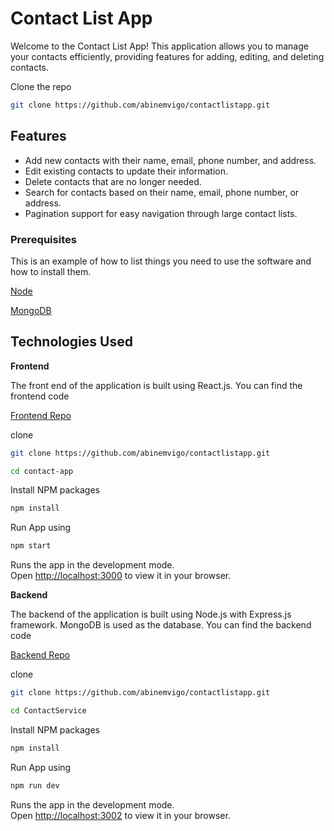 
# Contact List App

Welcome to the Contact List App! This application allows you to manage your contacts efficiently, providing features for adding, editing, and deleting contacts.

Clone the repo

```sh
git clone https://github.com/abinemvigo/contactlistapp.git
```


## Features

- Add new contacts with their name, email, phone number, and address.
- Edit existing contacts to update their information.
- Delete contacts that are no longer needed.
- Search for contacts based on their name, email, phone number, or address.
- Pagination support for easy navigation through large contact lists.

### Prerequisites

This is an example of how to list things you need to use the software and how to install them.

[Node](https://nodejs.org/en/download/current)

[MongoDB](https://www.mongodb.com/try/download/community)

## Technologies Used

**Frontend**

The front end of the application is built using React.js. You can find the frontend code 

[Frontend Repo](https://github.com/abinemvigo/contactlistapp/tree/main/contact-app )

clone 

```sh
git clone https://github.com/abinemvigo/contactlistapp.git
```

```sh
cd contact-app
```

Install NPM packages

```sh
npm install
```

Run App using
```sh
npm start
```

Runs the app in the development mode.\
Open [http://localhost:3000](http://localhost:3000) to view it in your browser.

**Backend**

The backend of the application is built using Node.js with Express.js framework. MongoDB is used as the database. You can find the backend code 

[Backend Repo](https://github.com/abinemvigo/contactlistapp/tree/main/ContactService )

clone 

```sh
git clone https://github.com/abinemvigo/contactlistapp.git
```

```sh
cd ContactService
```

Install NPM packages

```sh
npm install
```

Run App using
```sh
npm run dev
```

Runs the app in the development mode.\
Open [http://localhost:3002](http://localhost:3002) to view it in your browser.
